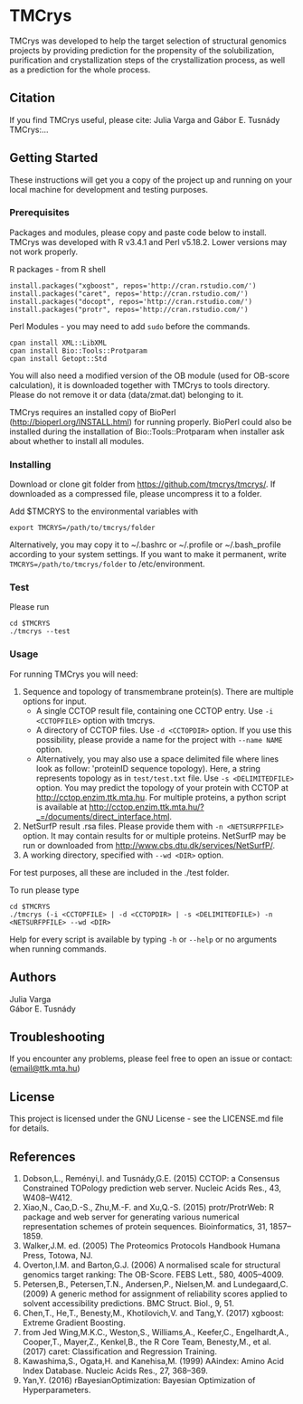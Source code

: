 
# TMCrys

TMCrys was developed to help the target selection of structural genomics projects by providing prediction
for the propensity of the solubilization, purification and crystallization steps of the crystallization 
process, as well as a prediction for the whole process.

## Citation
If you find TMCrys useful, please cite:
Julia Varga and Gábor E. Tusnády  
TMCrys:...

## Getting Started

These instructions will get you a copy of the project up and running on your local machine for development and testing purposes. 

### Prerequisites
Packages and modules, please copy and paste code below to install.  
TMCrys was developed with R v3.4.1 and Perl v5.18.2. Lower versions may not work properly.

R packages - from R shell

```	
install.packages("xgboost", repos='http://cran.rstudio.com/')
install.packages("caret", repos='http://cran.rstudio.com/')	
install.packages("docopt", repos='http://cran.rstudio.com/')	
install.packages("protr", repos='http://cran.rstudio.com/')
```


Perl Modules - you may need to add `sudo` before the commands.

```
cpan install XML::LibXML
cpan install Bio::Tools::Protparam
cpan install Getopt::Std
```

You will also need a modified version of the OB module (used for OB-score calculation), it is downloaded together with TMCrys to tools directory. Please do not remove it or data (data/zmat.dat) belonging to it.

TMCrys requires an installed copy of BioPerl (http://bioperl.org/INSTALL.html) for running properly. BioPerl could also be installed during the installation of Bio::Tools::Protparam when installer ask about whether to install all modules. 


### Installing

Download or clone git folder from https://github.com/tmcrys/tmcrys/.
If downloaded as a compressed file, please uncompress it to a folder.

Add $TMCRYS to the environmental variables with

```
export TMCRYS=/path/to/tmcrys/folder  
```
Alternatively, you may copy it to ~/.bashrc or ~/.profile or ~/.bash_profile according to your system settings.
If you want to make it permanent, write `TMCRYS=/path/to/tmcrys/folder` to /etc/environment.


### Test
Please run
```
cd $TMCRYS
./tmcrys --test
```

### Usage

For running TMCrys you will need:
1. Sequence and topology of transmembrane protein(s).  There are multiple options for input.
	- A single CCTOP result file, containing one CCTOP entry. Use `-i <CCTOPFILE>` option with tmcrys.
	- A directory of CCTOP files. Use `-d <CCTOPDIR>` option. If you use this possibility, please provide a name for the project with `--name NAME` option.
	- Alternatively, you may also use a space delimited file where lines look as follow: 'proteinID sequence topology). Here, a string represents topology as in `test/test.txt` file. Use `-s <DELIMITEDFILE>` option.
	You may predict the topology of your protein with CCTOP at http://cctop.enzim.ttk.mta.hu. For multiple proteins, a python script is available at http://cctop.enzim.ttk.mta.hu/?_=/documents/direct_interface.html.
2. NetSurfP result .rsa files. Please provide them with `-n <NETSURFPFILE>` option. It may contain results for or multiple proteins. NetSurfP may be run or downloaded from http://www.cbs.dtu.dk/services/NetSurfP/.
3. A working directory, specified with `--wd <DIR>` option.

For test purposes, all these are included in the ./test folder.

To run please type
```
cd $TMCRYS
./tmcrys (-i <CCTOPFILE> | -d <CCTOPDIR> | -s <DELIMITEDFILE>) -n <NETSURFPFILE> --wd <DIR>
```

Help for every script is available by typing `-h` or `--help` or no arguments when running commands.

## Authors
Julia Varga  
Gábor E. Tusnády

## Troubleshooting
If you encounter any problems, please feel free to open an issue or contact: (email@ttk.mta.hu)

## License
This project is licensed under the GNU License - see the LICENSE.md file for details.

## References


1. Dobson,L., Reményi,I. and Tusnády,G.E. (2015) CCTOP: a Consensus Constrained TOPology prediction web server. Nucleic Acids Res., 43, W408–W412.
2. Xiao,N., Cao,D.-S., Zhu,M.-F. and Xu,Q.-S. (2015) protr/ProtrWeb: R package and web server for generating various numerical representation schemes of protein sequences. Bioinformatics, 31, 1857–1859.
3. Walker,J.M. ed. (2005) The Proteomics Protocols Handbook Humana Press, Totowa, NJ.
4. Overton,I.M. and Barton,G.J. (2006) A normalised scale for structural genomics target ranking: The OB-Score. FEBS Lett., 580, 4005–4009.
5. Petersen,B., Petersen,T.N., Andersen,P., Nielsen,M. and Lundegaard,C. (2009) A generic method for assignment of reliability scores applied to solvent accessibility predictions. BMC Struct. Biol., 9, 51.
6. Chen,T., He,T., Benesty,M., Khotilovich,V. and Tang,Y. (2017) xgboost: Extreme Gradient Boosting.
7. from Jed Wing,M.K.C., Weston,S., Williams,A., Keefer,C., Engelhardt,A., Cooper,T., Mayer,Z., Kenkel,B., the R Core Team, Benesty,M., et al. (2017) caret: Classification and Regression Training.
8. Kawashima,S., Ogata,H. and Kanehisa,M. (1999) AAindex: Amino Acid Index Database. Nucleic Acids Res., 27, 368–369.
9. Yan,Y. (2016) rBayesianOptimization: Bayesian Optimization of Hyperparameters.

